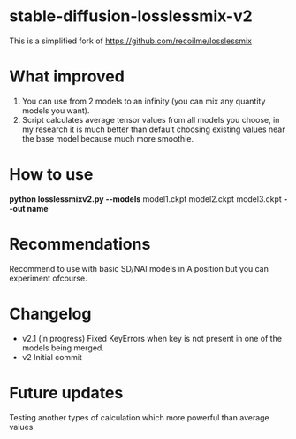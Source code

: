 # stable-diffusion-losslessmix-v2
This is a simplified fork of https://github.com/recoilme/losslessmix
# What improved
1. You can use from 2 models to an infinity (you can mix any quantity models you want).
2. Script calculates average tensor values from all models you choose, in my research it is much better than default choosing existing values near the base model because much more smoothie. 
# How to use
**python losslessmixv2.py --models** model1.ckpt model2.ckpt model3.ckpt **--out name**
# Recommendations
Recommend to use with basic SD/NAI models in A position but you can experiment ofcourse.
# Changelog
+ v2.1 (in progress)
Fixed KeyErrors when key is not present in one of the models being merged.
+ v2
Initial commit
# Future updates
Testing another types of calculation which more powerful than average values
